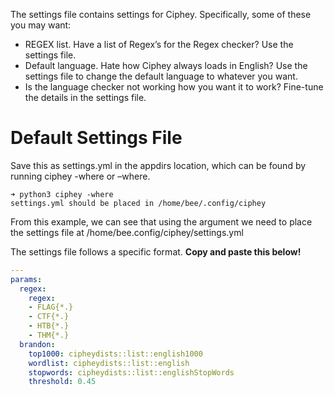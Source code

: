 The settings file contains settings for Ciphey. Specifically, some of these you may want: 
* REGEX list. Have a list of Regex’s for the Regex checker? Use the settings file. 
* Default language. Hate how Ciphey always loads in English? Use the settings file to change the default language to whatever you want. 
* Is the language checker not working how you want it to work? Fine-tune the details in the settings file.

# Default Settings File
Save this as settings.yml in the appdirs location, which can be found by running ciphey -where or –where.
```console
➜ python3 ciphey -where
settings.yml should be placed in /home/bee/.config/ciphey
```
From this example, we can see that using the argument we need to place the settings file at /home/bee.config/ciphey/settings.yml

The settings file follows a specific format. **Copy and paste this below!**

```yaml
---
params:
  regex:
    regex:
    - FLAG{*.}
    - CTF{*.}
    - HTB{*.}
    - THM{*.}
  brandon:
    top1000: cipheydists::list::english1000
    wordlist: cipheydists::list::english
    stopwords: cipheydists::list::englishStopWords
    threshold: 0.45
```
